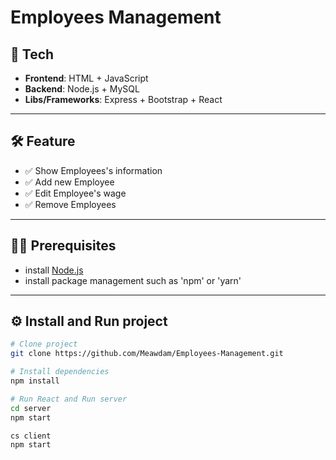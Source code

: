 # Employees Management

## 🧩 Tech
- **Frontend**: HTML + JavaScript  
- **Backend**: Node.js + MySQL
- **Libs/Frameworks**: Express + Bootstrap + React

---

## 🛠️ Feature
- ✅ Show Employees's information
- ✅ Add new Employee
- ✅ Edit Employee's wage
- ✅ Remove Employees

---

## 🧑‍💻 Prerequisites
- install [Node.js](https://nodejs.org/)  
- install package management such as 'npm' or 'yarn'

---

## ⚙️ Install and Run project
```bash
# Clone project
git clone https://github.com/Meawdam/Employees-Management.git

# Install dependencies
npm install

# Run React and Run server
cd server
npm start

cs client
npm start
